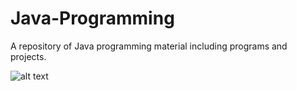 # Java-Programming
A repository of Java programming material including programs and projects.

![alt text](http://cdn-images-1.medium.com/max/800/1*iIXOmGDzrtTJmdwbn7cGMw/to/img.png)
